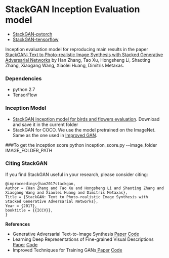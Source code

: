 # StackGAN Inception Evaluation model
- [StackGAN-pytorch](https://github.com/hanzhanggit/StackGAN-Pytorch)
- [StackGAN-tensorflow](https://github.com/hanzhanggit/StackGAN)

Inception evaluation model for reproducing main results in the paper [StackGAN: Text to Photo-realistic Image Synthesis with Stacked Generative Adversarial Networks](https://arxiv.org/pdf/1612.03242v2.pdf) by Han Zhang, Tao Xu, Hongsheng Li, Shaoting Zhang, Xiaogang Wang,   Xiaolei Huang, Dimitris Metaxas.


### Dependencies
- python 2.7
- TensorFlow

### Inception Model

- [StackGAN inception model for birds and flowers evaluation](https://drive.google.com/open?id=0B3y_msrWZaXLMzNMNWhWdW0zVWs). Download and save it in the current folder
- StackGAN for COCO. We use the model pretrained on the ImageNet. Same as the one used in [Improved GAN](https://github.com/openai/improved-gan/tree/master/inception_score).



###To get the inception score
python inception_score.py --image_folder IMAGE_FOLDER_PATH




### Citing StackGAN
If you find StackGAN useful in your research, please consider citing:

```
@inproceedings{han2017stackgan,
Author = {Han Zhang and Tao Xu and Hongsheng Li and Shaoting Zhang and Xiaogang Wang and Xiaolei Huang and Dimitris Metaxas},
Title = {StackGAN: Text to Photo-realistic Image Synthesis with Stacked Generative Adversarial Networks},
Year = {2017},
booktitle = {{ICCV}},
}
```

**References**

- Generative Adversarial Text-to-Image Synthesis [Paper](https://arxiv.org/abs/1605.05396) [Code](https://github.com/reedscot/icml2016)
- Learning Deep Representations of Fine-grained Visual Descriptions [Paper](https://arxiv.org/abs/1605.05395) [Code](https://github.com/reedscot/cvpr2016)
- Improved Techniques for Training GANs[ Paper](https://arxiv.org/abs/1606.03498)  [Code](https://github.com/openai/improved-gan)

